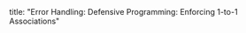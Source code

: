 <frontmatter>
title: "Error Handling: Defensive Programming: Enforcing 1-to-1 Associations"
</frontmatter>

<include src="navbar.md" boilerplate />

<include src="unit-inPage-asFlat.md" boilerplate />